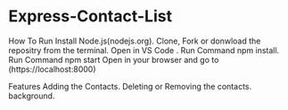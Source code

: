 # Express-Contact-List



How To Run
Install Node.js(nodejs.org).
Clone, Fork or donwload the repositry from the terminal.
Open in VS Code .
Run Command npm install.
Run Command npm start
Open in your browser and go to (https://localhost:8000)





Features
Adding the Contacts.
Deleting or Removing the contacts.
background.
